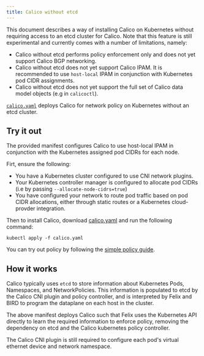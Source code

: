 ```yaml
---
title: Calico without etcd 
---
```


This document describes a way of installing Calico on Kubernetes without requiring access to an etcd cluster for Calico.  Note that this feature is 
still experimental and currently comes with a number of limitations, namely:
- Calico without etcd performs policy enforcement only and does not yet support Calico BGP networking.
- Calico without etcd does not yet support Calico IPAM.  It is recommended to use `host-local` IPAM in conjunction with Kubernetes pod CIDR assignments.
- Calico without etcd does not yet support the full set of Calico data model objects (e.g in `calicoctl`).

[`calico.yaml`](calico.yaml) deploys Calico for network policy on Kubernetes without an etcd cluster.

## Try it out

The provided manifest configures Calico to use host-local IPAM in conjunction with the Kubernetes assigned
pod CIDRs for each node.  

Firt, ensure the following:
- You have a Kubernetes cluster configured to use CNI network plugins.
- Your Kubernetes controller manager is configured to allocate pod CIDRs (i.e by passing `--allocate-node-cidrs=true`)
- You have configured your network to route pod traffic based on pod CIDR allocations, either through static routes or a Kubernetes cloud-provder integration.

Then to install Calico, download [calico.yaml](calico.yaml) and run the following command:

```shell
kubectl apply -f calico.yaml
```

You can try out policy by following the [simple policy guide](../../tutorials/simple-policy).

## How it works

Calico typically uses `etcd` to store information about Kubernetes Pods, Namespaces, and NetworkPolicies.  This information
is populated to etcd by the Calico CNI plugin and policy controller, and is interpreted by Felix and BIRD to program the dataplane on 
each host in the cluster.

The above manifest deploys Calico such that Felix uses the Kubernetes API directly to learn the required information to enforce policy, 
removing the dependency on etcd and the Calico kubernetes policy controller. 

The Calico CNI plugin is still required to configure each pod's virtual ethernet device and network namespace.
